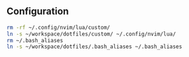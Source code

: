 ## Configuration

```bash
rm -rf ~/.config/nvim/lua/custom/
ln -s ~/workspace/dotfiles/custom/ ~/.config/nvim/lua/
rm ~/.bash_aliases
ln -s ~/workspace/dotfiles/.bash_aliases ~/.bash_aliases
```
